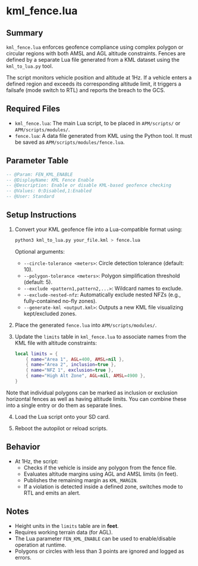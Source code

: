 
# kml_fence.lua

## Summary

`kml_fence.lua` enforces geofence compliance using complex polygon or circular regions with both AMSL and AGL altitude constraints. Fences are defined by a separate Lua file generated from a KML dataset using the `kml_to_lua.py` tool.

The script monitors vehicle position and altitude at 1Hz. If a vehicle enters a defined region and exceeds its corresponding altitude limit, it triggers a failsafe (mode switch to RTL) and reports the breach to the GCS.

## Required Files

- `kml_fence.lua`: The main Lua script, to be placed in `APM/scripts/` or `APM/scripts/modules/`.
- `fence.lua`: A data file generated from KML using the Python tool. It must be saved as `APM/scripts/modules/fence.lua`.

## Parameter Table

```lua
-- @Param: FEN_KML_ENABLE
-- @DisplayName: KML Fence Enable
-- @Description: Enable or disable KML-based geofence checking
-- @Values: 0:Disabled,1:Enabled
-- @User: Standard
```

## Setup Instructions

1. Convert your KML geofence file into a Lua-compatible format using:

   ```bash
   python3 kml_to_lua.py your_file.kml > fence.lua
   ```

   Optional arguments:
   - `--circle-tolerance <meters>`: Circle detection tolerance (default: 10).
   - `--polygon-tolerance <meters>`: Polygon simplification threshold (default: 5).
   - `--exclude <pattern1,pattern2,...>`: Wildcard names to exclude.
   - `--exclude-nested-nfz`: Automatically exclude nested NFZs (e.g., fully-contained no-fly zones).
   - `--generate-kml <output.kml>`: Outputs a new KML file visualizing kept/excluded zones.

2. Place the generated `fence.lua` into `APM/scripts/modules/`.

3. Update the `limits` table in `kml_fence.lua` to associate names from the KML file with altitude constraints:

   ```lua
   local limits = {
       { name="Area 1", AGL=400, AMSL=nil },
       { name="Area 2", inclusion=true },
       { name="NFZ 1", exclusion=true },
       { name="High Alt Zone", AGL=nil, AMSL=4900 },
   }
   ```

Note that individual polygons can be marked as inclusion or exclusion
horizontal fences as well as having altitude limits. You can combine
these into a single entry or do them as separate lines.

4. Load the Lua script onto your SD card.

5. Reboot the autopilot or reload scripts.

## Behavior

- At 1Hz, the script:
  - Checks if the vehicle is inside any polygon from the fence file.
  - Evaluates altitude margins using AGL and AMSL limits (in feet).
  - Publishes the remaining margin as `KML_MARGIN`.
  - If a violation is detected inside a defined zone, switches mode to RTL and emits an alert.

## Notes

- Height units in the `limits` table are in **feet**.
- Requires working terrain data (for AGL).
- The Lua parameter `FEN_KML_ENABLE` can be used to enable/disable operation at runtime.
- Polygons or circles with less than 3 points are ignored and logged as errors.
